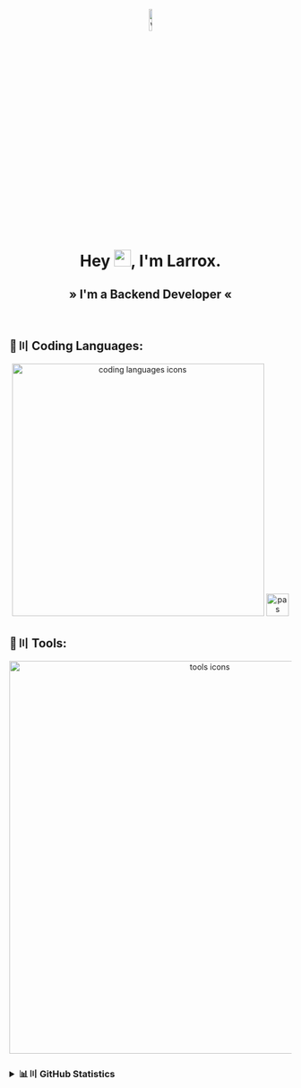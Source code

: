 <p align="center">
  <a href="#"><img width="10%" height="10%" src="https://i.imgur.com/9PY3XG3.gif" alt="wave gif"/></a>
</p>

<h1 align="center">Hey <img src="https://raw.githubusercontent.com/MartinHeinz/MartinHeinz/master/wave.gif" width="30px" height="30px">, I'm Larrox.</h1>
<h2 align="center"> » I'm a Backend Developer « </h2>

<br>

## 🚀〣 Coding Languages:
<p align="center">
  <a>
    <img src="https://skillicons.dev/icons?i=kotlin,java,python,html,css,javascript,cs,cpp,powershell,rust" alt="coding languages icons" width="450px"/>
    <img src="https://i.imgur.com/3td2OUr.png" alt="pas" width="40px"/>
  </a>
</p>


## 🔨〣 Tools:
<p align="center">
  <a href="https://skillicons.dev">
    <img src="https://skillicons.dev/icons?i=github,git,gitlab,discord,bash,gradle,maven,idea,vscode,windows,pycharm,ubuntu,kali,linux,redhat,electron,mysql" alt="tools icons" width="700px"/>
  </a>
</p>
<h3>
  <details>
    <summary align="left">📊〣 GitHub Statistics</summary>
    <p align="center">
      <a href="#"><img src="https://github-readme-stats.vercel.app/api?username=copyandbuild&theme=dark&count_private=true&hide_border=true&line_height=20" alt="Github stats" width="400px"/></a>
    </p>
    <p align="center">
      <a href="#"><img src="https://github-readme-stats.vercel.app/api/top-langs/?username=copyandbuild&layout=compact&theme=dark&count_private=true&hide_border=true" alt="Top Languages" width="400px"/></a>
    </p>
  </details>
</h3>
